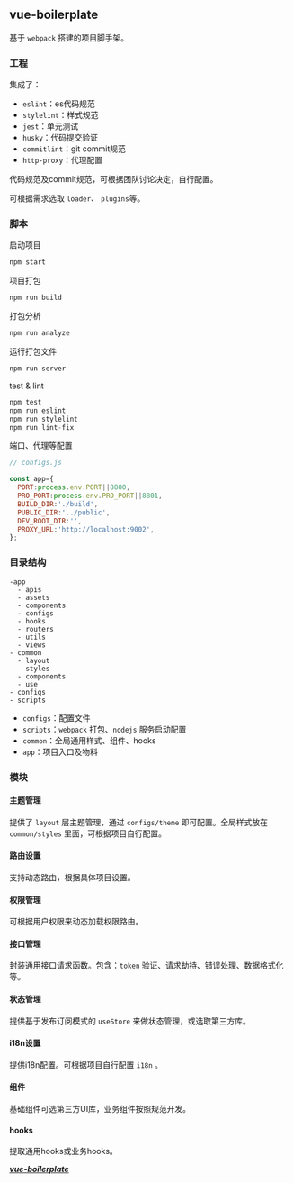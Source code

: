## vue-boilerplate

基于 `webpack` 搭建的项目脚手架。

### 工程

集成了：

- `eslint`：es代码规范
- `stylelint`：样式规范
- `jest`：单元测试
- `husky`：代码提交验证
- `commitlint`：git commit规范
- `http-proxy`：代理配置

代码规范及commit规范，可根据团队讨论决定，自行配置。

可根据需求选取 `loader`、 `plugins`等。

### 脚本

启动项目

```js
npm start

```
项目打包

```js
npm run build

```

打包分析

```js
npm run analyze

```
运行打包文件

```js
npm run server

```
test & lint

```js
npm test
npm run eslint
npm run stylelint
npm run lint-fix

```

端口、代理等配置

```js
// configs.js

const app={
  PORT:process.env.PORT||8800,
  PRO_PORT:process.env.PRO_PORT||8801,
  BUILD_DIR:'./build',
  PUBLIC_DIR:'../public',
  DEV_ROOT_DIR:'',
  PROXY_URL:'http://localhost:9002',
};

```

### 目录结构

```
-app
  - apis
  - assets
  - components
  - configs
  - hooks
  - routers
  - utils
  - views
- common
  - layout
  - styles
  - components
  - use
- configs
- scripts

```

- `configs`：配置文件
- `scripts`：`webpack` 打包、`nodejs` 服务启动配置
- `common`：全局通用样式、组件、hooks
- `app`：项目入口及物料

### 模块

#### 主题管理

提供了 `layout` 层主题管理，通过 `configs/theme` 即可配置。全局样式放在 `common/styles` 里面，可根据项目自行配置。

#### 路由设置

支持动态路由，根据具体项目设置。

#### 权限管理

可根据用户权限来动态加载权限路由。

#### 接口管理

封装通用接口请求函数。包含：`token` 验证、请求劫持、错误处理、数据格式化等。

#### 状态管理

提供基于发布订阅模式的 `useStore` 来做状态管理，或选取第三方库。

#### i18n设置

提供i18n配置。可根据项目自行配置 `i18n` 。

#### 组件

基础组件可选第三方UI库，业务组件按照规范开发。

#### hooks

提取通用hooks或业务hooks。

***[vue-boilerplate](https://github.com/ahyiru/vue-boilerplate)***